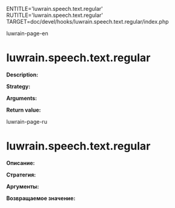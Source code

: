 
ENTITLE='luwrain.speech.text.regular'
RUTITLE='luwrain.speech.text.regular'
TARGET=doc/devel/hooks/luwrain.speech.text.regular/index.php

luwrain-page-en

# luwrain.speech.text.regular

__Description:__

__Strategy:__

__Arguments:__

__Return value:__


luwrain-page-ru

# luwrain.speech.text.regular 

__Описание:__

__Стратегия:__

__Аргументы:__

__Возвращаемое значение:__

